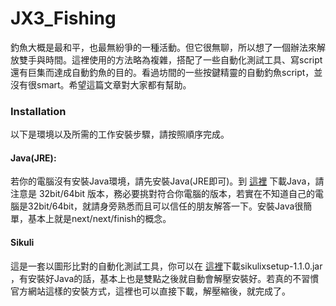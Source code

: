# JX3_Fishing
釣魚大概是最和平，也最無紛爭的一種活動。但它很無聊，所以想了一個辦法來解放雙手與時間。這裡使用的方法略為複雜，搭配了一些自動化測試工具、寫script還有巨集而達成自動釣魚的目的。看過坊間的一些按鍵精靈的自動釣魚script，並沒有很smart。希望這篇文章對大家都有幫助。

### Installation
以下是環境以及所需的工作安裝步驟，請按照順序完成。

#### Java(JRE):
若你的電腦沒有安裝Java環境，請先安裝Java(JRE即可)。到 [這裡](https://www.java.com/zh_TW/download/) 下載Java，請注意是 32bit/64bit 版本，務必要挑對符合你電腦的版本，若實在不知道自己的電腦是32bit/64bit，就請身旁熟悉而且可以信任的朋友解答一下。安裝Java很簡單，基本上就是next/next/finish的概念。

#### Sikuli
這是一套以圖形比對的自動化測試工具，你可以在 [這裡](https://launchpad.net/sikuli/+download)下載sikulixsetup-1.1.0.jar ，有安裝好Java的話，基本上也是雙點之後就自動會解壓安裝好。若真的不習慣官方網站這樣的安裝方式，這裡也可以直接下載，解壓縮後，就完成了。
